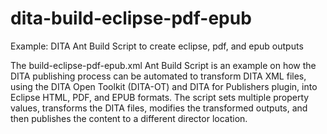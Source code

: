 # dita-build-eclipse-pdf-epub
Example: DITA Ant Build Script to create eclipse, pdf, and epub outputs 

The build-eclipse-pdf-epub.xml Ant Build Script is an example on how the DITA publishing process can be automated to transform DITA XML files, using the DITA Open Toolkit (DITA-OT) and DITA for Publishers plugin, into Eclipse HTML, PDF, and EPUB formats. The script sets multiple property values, transforms the DITA files, modifies the transformed outputs, and then publishes the content to a different director location.
